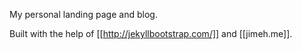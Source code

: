 My personal landing page and blog.

Built with the help of [[http://jekyllbootstrap.com/]] and [[jimeh.me]].

